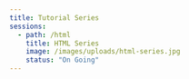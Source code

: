 ```yaml
---
title: Tutorial Series
sessions:
  - path: /html
    title: HTML Series
    image: /images/uploads/html-series.jpg
    status: "On Going"
---
```

